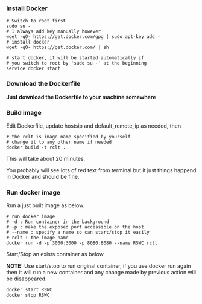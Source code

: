 
### Install Docker

```shell
# Switch to root first
sudo su -
# I always add key manually however
wget -qO- https://get.docker.com/gpg | sudo apt-key add -
# install docker
wget -qO- https://get.docker.com/ | sh

# start docker, it will be started automatically if
# you switch to root by 'sudo su -' at the beginning
service docker start
```

### Download the Dockerfile

**Just download the Dockerfile to your machine somewhere**

### Build image

Edit Dockerfile, update hostsip and default_remote_ip as needed, then

```shell
# the rclt is image name specified by yourself
# change it to any other name if needed
docker build -t rclt .
```

This will take about 20 minutes.

You probably will see lots of red text from terminal but it just things happend in Docker and should be fine.

### Run docker image

Run a just built image as below.

```shell
# run docker image
# -d : Run container in the background
# -p : make the exposed port accessible on the host
# --name : specify a name so can start/stop it easily
# rclt : the image name
docker run -d -p 3000:3000 -p 8080:8080 --name RSWC rclt
```

Start/Stop an exists container as below.

**NOTE:** Use start/stop to run original container, if you use docker run again then it will run a new container and any change made by previous action will be disappeared. 

```shell
docker start RSWC
docker stop RSWC
```
